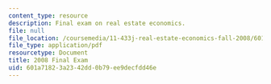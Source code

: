 ```yaml
---
content_type: resource
description: Final exam on real estate economics.
file: null
file_location: /coursemedia/11-433j-real-estate-economics-fall-2008/601a71823a2342dd0b79ee9decfdd46e_exam2_2008.pdf
file_type: application/pdf
resourcetype: Document
title: 2008 Final Exam
uid: 601a7182-3a23-42dd-0b79-ee9decfdd46e
---
```

